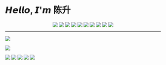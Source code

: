 # 𝙃𝙚𝙡𝙡𝙤, 𝙄'𝙢 陈升

<!-- 徽章 -->
<div align="center">
  <img align="center" src="https://img.shields.io/badge/-HTML5-%23E44D27?style=flat-square&logo=html5&logoColor=ffffff" />
  <img align="center" src="https://img.shields.io/badge/-CSS3-%231572B6?style=flat-square&logo=css3" />
  <img align="center" src="https://img.shields.io/badge/-Less-%231d365d?style=flat-square&logo=less&logoColor=ffffff" />
  <img align="center" src="https://img.shields.io/badge/-Sass-%23CC6699?style=flat-square&logo=sass&logoColor=ffffff" />
  <img align="center" src="https://img.shields.io/badge/-JavaScript-%23F7DF1C?style=flat-square&logo=javascript&logoColor=000000&labelColor=%23F7DF1C&color=%23FFCE5A" />
  <img align="center" src="https://img.shields.io/badge/-TypeScript-007ACC?style=flat-square&logo=typescript&logoColor=white" />
  <img align="center" src="https://img.shields.io/badge/-Vue.js-%232c3e50?style=flat-square&logo=vuedotjs" />
  <img align="center" src="https://img.shields.io/badge/-UnoCSS-%23333333?style=flat-square&logo=unocss" />
  <img align="center" src="https://img.shields.io/badge/-Webpack-%232C3A42?style=flat-square&logo=webpack" />
  <img align="center" src="https://img.shields.io/badge/-Vite-%23646CFF?style=flat-square&logo=vite&logoColor=ffffff" />
</div>

<hr/>

<!-- GitHub 统计卡片 -->
![](https://github-readme-stats.vercel.app/api?username=csheng-github&count_private=true&show_icons=true&theme=radical)

<!-- 热门语言卡片 -->
![](https://github-readme-stats.vercel.app/api/top-langs/?username=csheng-github)

<!-- Github 项目卡片 -->
[![](https://svg.bookmark.style/api?url=https://github.com/csheng-github/vue3-element-admin&mode=dark&style=horizontal)](https://github.com/csheng-github/vue3-element-admin)
[![](https://svg.bookmark.style/api?url=https://github.com/csheng-github/v3-admin-vite&mode=light&style=horizontal)](https://github.com/csheng-github/v3-admin-vite)
[![](https://svg.bookmark.style/api?url=https://github.com/csheng-github/vue-element-admin&mode=dark&style=horizontal)](https://github.com/csheng-github/vue-element-admin)
[![](https://svg.bookmark.style/api?url=https://github.com/csheng-github/vue-admin-template&mode=light&style=horizontal)](https://github.com/csheng-github/vue-admin-template)
[![](https://svg.bookmark.style/api?url=https://github.com/csheng-github/heimahr&mode=dark&style=horizontal)](https://github.com/csheng-github/heimahr)
